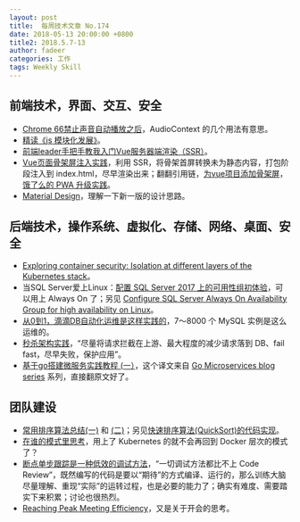 ```yaml
---
layout: post
title:  每周技术文章 No.174
date: 2018-05-13 20:00:00 +0800
title2: 2018.5.7-13
author: fadeer
categories: 工作
tags: Weekly Skill
---
```


前端技术，界面、交互、安全
----
* [Chrome 66禁止声音自动播放之后](https://fed.renren.com/2018/05/13/audio-auto-play/)，AudioContext 的几个用法有意思。
* [精读《js 模块化发展》](https://segmentfault.com/a/1190000014747913)。
* [前端leader手把手教我入门Vue服务器端渲染（SSR）](https://segmentfault.com/a/1190000014733669)。
* [Vue页面骨架屏注入实践](https://segmentfault.com/a/1190000014832185)，利用 SSR，将骨架首屏转换未为静态内容，打包阶段注入到 index.html，尽早渲染出来；翻翻引用链，[为vue项目添加骨架屏](https://xiaoiver.github.io/coding/2017/07/30/%E4%B8%BAvue%E9%A1%B9%E7%9B%AE%E6%B7%BB%E5%8A%A0%E9%AA%A8%E6%9E%B6%E5%B1%8F.html)，[饿了么的 PWA 升级实践](https://huangxuan.me/2017/07/12/upgrading-eleme-to-pwa/)。
* [Material Design](https://material.io/design/)，理解一下新一版的设计思路。

后端技术，操作系统、虚拟化、存储、网络、桌面、安全
----
* [Exploring container security: Isolation at different layers of the Kubernetes stack](https://cloudplatform.googleblog.com/2018/05/Exploring-container-security-Isolation-at-different-layers-of-the-Kubernetes-stack.html)。
* 当SQL Server爱上Linux：[配置 SQL Server 2017 上的可用性组初体验](https://blog.csdn.net/enmotech/article/details/80267170)，可以用上 Always On 了；另见 [Configure SQL Server Always On Availability Group for high availability on Linux](https://docs.microsoft.com/en-us/sql/linux/sql-server-linux-availability-group-configure-ha?view=sql-server-linux-2017)。
* [从0到1，滴滴DB自动化运维是这样实践的](http://tech.it168.com/a2018/0419/3199/000003199094.shtml)，7～8000 个 MySQL 实例是这么运维的。
* [秒杀架构实践](http://ifeve.com/%E7%A7%92%E6%9D%80%E6%9E%B6%E6%9E%84%E5%AE%9E%E8%B7%B5/)，“尽量将请求拦截在上游、最大程度的减少请求落到 DB、fail fast，尽早失败，保护应用”。
* [基于go搭建微服务实践教程 (一）](https://segmentfault.com/a/1190000014736681)，这个译文来自 [Go Microservices blog series](http://callistaenterprise.se/blogg/teknik/2017/02/17/go-blog-series-part1/) 系列，直接翻原文好了。

团队建设
----
* [常用排序算法总结(一)](https://www.cnblogs.com/eniac12/p/5329396.html) 和 [(二)](http://www.cnblogs.com/eniac12/p/5332117.html)；另见[快速排序算法(QuickSort)的代码实现](http://www.ideawu.net/blog/archives/1021.html)。
* [在谁的模式里思考](https://techsingular.net/2018/05/08/%E5%9C%A8%E8%B0%81%E7%9A%84%E6%A8%A1%E5%BC%8F%E9%87%8C%E6%80%9D%E8%80%83/)，用上了 Kubernetes 的就不会再回到 Docker 层次的模式了？
* [断点单步跟踪是一种低效的调试方法](https://blog.codingnow.com/2018/05/ineffective_debugger.html)，“一切调试方法都比不上 Code Review”，既然编写的代码是要以“期待”的方式编译、运行的，那么训练大脑尽量理解、重现“实际”的运转过程，也是必要的能力了；确实有难度、需要踏实下来积累；讨论也很热烈。
* [Reaching Peak Meeting Efficiency](https://medium.learningbyshipping.com/reaching-peak-meeting-efficiency-f8e47c93317a)，又是关于开会的思考。


